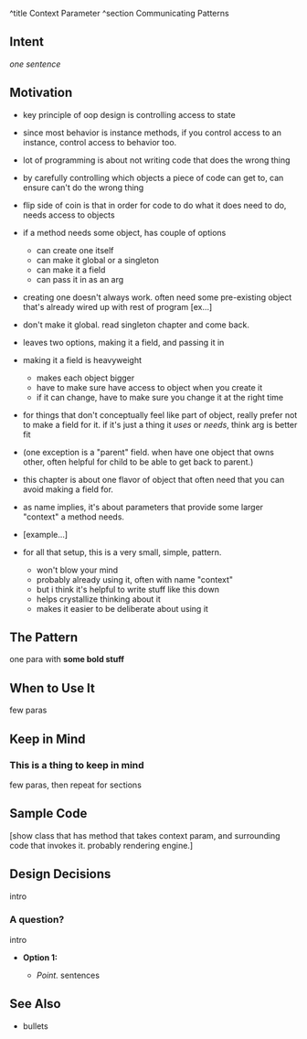 ^title Context Parameter
^section Communicating Patterns

## Intent

*one sentence*

## Motivation

- key principle of oop design is controlling access to state
- since most behavior is instance methods, if you control access to an instance, control access to behavior too.
- lot of programming is about not writing code that does the wrong thing
- by carefully controlling which objects a piece of code can get to, can ensure
  can't do the wrong thing

- flip side of coin is that in order for code to do what it does need to do,
  needs access to objects
- if a method needs some object, has couple of options
  - can create one itself
  - can make it global or a singleton
  - can make it a field
  - can pass it in as an arg

- creating one doesn't always work. often need some pre-existing object that's
  already wired up with rest of program [ex...]
- don't make it global. read singleton chapter and come back.
- leaves two options, making it a field, and passing it in

- making it a field is heavyweight
  - makes each object bigger
  - have to make sure have access to object when you create it
  - if it can change, have to make sure you change it at the right time

- for things that don't conceptually feel like part of object, really prefer
  not to make a field for it. if it's just a thing it *uses* or *needs*, think
  arg is better fit

- (one exception is a "parent" field. when have one object that owns other,
  often helpful for child to be able to get back to parent.)

- this chapter is about one flavor of object that often need that you can avoid
  making a field for.

- as name implies, it's about parameters that provide some larger "context" a method needs.

- [example...]

- for all that setup, this is a very small, simple, pattern.
  - won't blow your mind
  - probably already using it, often with name "context"
  - but i think it's helpful to write stuff like this down
  - helps crystallize thinking about it
  - makes it easier to be deliberate about using it

## The Pattern

one para with **some bold stuff**

## When to Use It

few paras

## Keep in Mind

### This is a thing to keep in mind

few paras, then repeat for sections

## Sample Code

[show class that has method that takes context param, and surrounding code that invokes it. probably rendering engine.]

## Design Decisions

intro

### A question?

intro

* **Option 1:**

    * *Point.* sentences

## See Also

* bullets
